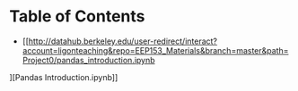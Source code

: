 
# Table of Contents



-   [[<http://datahub.berkeley.edu/user-redirect/interact?account=ligonteaching&repo=EEP153_Materials&branch=master&path=Project0/pandas_introduction.ipynb>

][Pandas Introduction.ipynb]]

